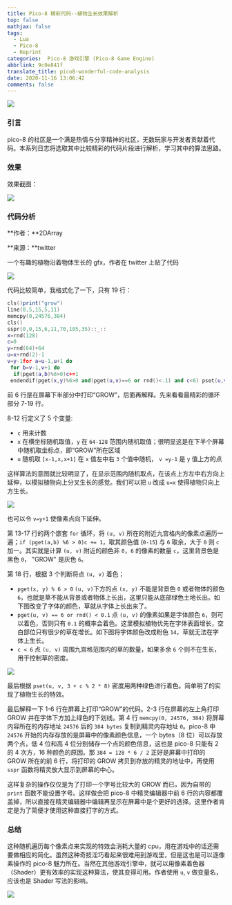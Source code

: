```yaml
---
title: Pico-8 精彩代码--植物生长效果解析
top: false
mathjax: false
tags:
  - Lua
  - Pico-8
  - Reprint
categories:  Pico-8 游戏引擎 (Pico-8 Game Engine)
abbrlink: 9c0e841f
translate_title: pico8-wonderful-code-analysis
date: 2020-11-16 13:06:42
comments: false
---
```




![](https://cdn.jsdelivr.net/gh/Yousazoe/picgo-repo/img/0081Kckwgy1gkqxm3p0xkj30m80cidgo.jpg)



### 引言

pico-8 的社区是一个满是热情与分享精神的社区，无数玩家与开发者贡献着代码。本系列日志将选取其中比较精彩的代码片段进行解析，学习其中的算法思路。

<!--more-->



### 效果

效果截图：

![](https://cdn.jsdelivr.net/gh/Yousazoe/picgo-repo/img/0081Kckwgy1gkr3rkhbppg30hq07maji.gif)



### 代码分析

**作者：**2DArray 

**来源：**twitter

一个有趣的植物沿着物体生长的 gfx，作者在 twitter 上贴了代码

![](https://cdn.jsdelivr.net/gh/Yousazoe/picgo-repo/img/0081Kckwgy1gkr3rlam8lj30u00e0gml.jpg)



代码比较简单，我格式化了一下，只有 19 行：

```lua
cls()print("grow")
line(0,5,15,5,11)
memcpy(0,24576,384)
cls()
sspr(0,0,15,6,11,70,105,35)::_::
x=rnd(128)
c=0
y=rnd(64)+64
u=x+rnd(2)-1
v=y-1for a=u-1,u+1 do
 for b=v-1,v+1 do
  if(pget(a,b)%6>0)c+=1
 endendif(pget(x,y)%6>0 and(pget(u,v)==6 or rnd()<.1) and c<6) pset(u,v,3+c%2*8)goto _
```



前 6 行是在屏幕下半部分中打印“GROW”，后面再解释。先来看看最精彩的循环部分 7-19 行。

8-12 行定义了 5 个变量:

- `c` 用来计数
- `x` 在横坐标随机取值，`y` 在 `64-128` 范围内随机取值；很明显这是在下半个屏幕中随机取坐标点，即“GROW”所在区域
- `u` 随机取 `[x-1,x,x+1]` 在 `x` 值左中右 `3` 个值中随机， `v =y-1` 是 `y` 值上方的点

这样算法的意图就比较明显了，在显示范围内随机取点，在该点上方左中右方向上延伸，以模拟植物向上分叉生长的感觉。我们可以把 `u` 改成  `u=x` 使得植物只向上方生长。

![](https://cdn.jsdelivr.net/gh/Yousazoe/picgo-repo/img/0081Kckwgy1gkr3ws7afsg30hs08r45w.gif)

也可以令 `v=y+1` 使像素点向下延伸。

第 13-17 行的两个嵌套 `for` 循环，将 `(u, v)` 所在的附近九宫格内的像素点遍历一遍；`if (pget(a,b) %6 > 0)c += 1`，取其颜色值 (`0-15`) 与 `6` 取余，大于 `0` 则 `c` 加一。其实就是计算 `(u, v)` 附近的颜色非 `0`，`6` 的像素的数量 `c`，这里背景色是黑色 `0`， "GROW" 是灰色 `6`。



第 18 行，根据 3 个判断将点 `(u, v)` 着色；

- `pget(x, y) % 6 > 0` `(u, v)`下方的点 `(x, y)` 不能是背景色 `0` 或者物体的颜色 `6`，也就是草不能从背景或者物体上长出，这里只能从底部绿色土地长出。如下图改变了字体的颜色，草就从字体上长出来了。
- `pget(u, v) == 6 or rnd() < 0.1` 点 `(u, v)` 的像素如果是字体颜色 `6`，则可以着色，否则只有 `0.1` 的概率会着色。这里模拟植物优先在字体表面增长，空白部位只有很少的草在增长。如下图将字体颜色改成粉色 `14`，草就无法在字体上生长。
- `c < 6` 点 `(u, v)` 周围九宫格范围内的草的数量，如果多余 `6` 个则不在生长，用于控制草的密度。

![](https://cdn.jsdelivr.net/gh/Yousazoe/picgo-repo/img/0081Kckwgy1gkr481phydg30hs08r102.gif)



最后根据 `pset(u, v, 3 + c % 2 * 8)` 密度用两种绿色进行着色。简单明了的实现了植物生长的特效。

最后解释一下 1-6 行在屏幕上打印“GROW”的代码。2-3 行在屏幕的左上角打印 GROW 并在字体下方加上绿色的下划线。第 4 行 `memcpy(0, 24576, 384)` 将屏幕内容所在的内存地址 `24576` 后的 `384 bytes` 复制到精灵内存地址 `0`。pico-8 中 `24576` 开始的内存存放的是屏幕中的像素颜色信息，一个 bytes（8 位）可以存放两个点，低 4 位和高 4 位分别储存一个点的颜色信息，这也是 pico-8 只能有 2 的 4 次方，16 种颜色的原因。那 `384 = 128 * 6 / 2` 正好是屏幕中打印的 GROW 所在的前 6 行，将打印的 GROW 拷贝到存放的精灵的地址中，再使用 `sspr` 函数将精灵放大显示到屏幕的中心。

这样复杂的操作仅仅是为了打印一个字号比较大的 GROW 而已，因为自带的 `print` 函数不能设置字号。这样做会把  pico-8 中精灵编辑器中前 6 行的内容都覆盖掉，所以直接在精灵编辑器中编辑再显示在屏幕中是个更好的选择。这里作者肯定是为了简便才使用这种直接打字的方式。

### 总结

这种随机遍历每个像素点来实现的特效会消耗大量的 cpu，用在游戏中的话还需要做相应的简化。虽然这种奇技淫巧看起来很难用到游戏里，但是这也是可以逐像素操作的 pico-8 魅力所在。当然在其他游戏引擎中，就可以用像素着色器（Shader）更有效率的实现这种算法，使其变得可用。作者使用 `u`, `v` 做变量名，应该也是 Shader 写法的影响。

![](https://cdn.jsdelivr.net/gh/Yousazoe/picgo-repo/img/0081Kckwgy1gkr4eaxqy4g30dy05c0wm.gif)

